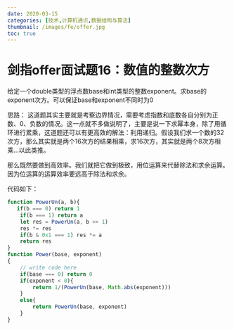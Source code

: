 ```yaml
---
date: 2020-03-15
categories: [技术,计算机通识,数据结构与算法]
thumbnail: /images/fe/offer.jpg
toc: true
---
```


# 剑指offer面试题16：数值的整数次方
<!--more-->
给定一个double类型的浮点数base和int类型的整数exponent。求base的exponent次方。可以保证base和exponent不同时为0

思路：
这道题其实主要就是考察边界情况，需要考虑指数和底数各自分别为正数、0、负数的情况。这一点就不多做说明了，主要是说一下求幂本身，除了用循环进行累乘，这道题还可以有更高效的解法：利用递归。假设我们求一个数的32次方，那么其实就是两个16次方的结果相乘，求16次方，其实就是两个8次方相乘...以此类推。

那么既然要做到高效率。我们就把它做到极致，用位运算来代替除法和求余运算。因为位运算的运算效率要远高于除法和求余。

代码如下：

```javascript
function PowerUn(a, b){
   if(b === 0) return 1
    if(b === 1) return a
    let res = PowerUn(a, b >> 1)
    res *= res
    if(b & 0x1 === 1) res *= a
    return res
}
function Power(base, exponent)
{
    // write code here
    if(base === 0) return 0
    if(exponent < 0){
        return 1/(PowerUn(base, Math.abs(exponent)))
    }
    else{
        return PowerUn(base, exponent)
    }
}
```
